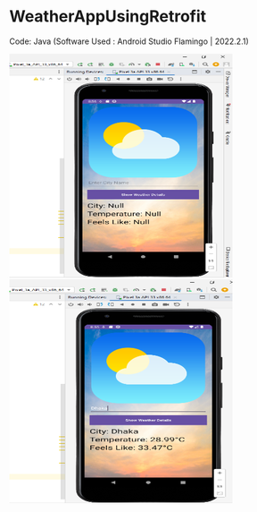 # WeatherAppUsingRetrofit

Code: Java (Software Used : Android Studio Flamingo | 2022.2.1)

<img src="https://github.com/navidnayyem/WeatherAppUsingRetrofit/blob/main/SS%201.png" width="400px" height="400px">
<img src="https://github.com/navidnayyem/WeatherAppUsingRetrofit/blob/main/SS%202.png" width="400px" height="400px">

